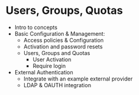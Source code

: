 # Users, Groups, Quotas

- Intro to concepts
- Basic Configuration & Management:
  - Access policies & Configuration
  - Activation and password resets
  - Users, Groups and Quotas
    - User Activation
    - Require login
- External Authentication
  - Integrate with an example external provider
  - LDAP & OAUTH integration
